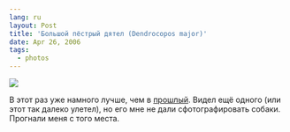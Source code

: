 ```yaml
---
lang: ru
layout: Post
title: 'Большой пёстрый дятел (Dendrocopos major)'
date: Apr 26, 2006
tags:
  - photos
---
```


![](/images/blog/MG-5256.jpg)

В этот раз уже намного лучше, чем в [прошлый](/blog/374 "Прогулка по парку. Зяблик, певчий дрозд, большой пёстрый дятел и испытания термоса"). Видел ещё одного (или этот так далеко улетел), но его мне не дали сфотографировать собаки. Прогнали меня с того места.
